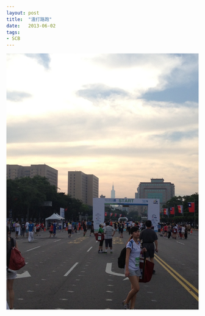 ```yaml
---
layout: post
title:  "渣打路跑"
date:   2013-06-02
tags:
- SCB
---
```

![渣打路跑](/media/2013-06-02-渣打路跑.jpg)